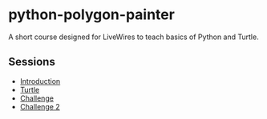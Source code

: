 # python-polygon-painter

A short course designed for LiveWires to teach basics of Python and Turtle.

## Sessions

- [Introduction](01-introduction.md)
- [Turtle](02-turtle.md)
- [Challenge](03-challenge.md)
- [Challenge 2](04-challenge2.md)